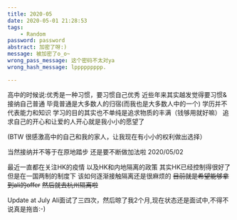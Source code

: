 ```yaml
---
title: 2020-05
date: 2020-05-01 21:28:53
tags:
    - Random
password: password
abstract: 加密了呀:)
message: 被加密了o_o~
wrong_pass_message: 这个密码不太对ya
wrong_hash_message: lppppppppp.

---
```


高中的时候说:优秀是一种习惯，要习惯自己优秀
近些年来其实越发觉得要习惯&接纳自己普通
毕竟普通是大多数人的归宿(而我也是大多数人中的一个)
学历并不代表能力和知识
学习的目的其实也不单纯是追求物质的丰满（钱够用就好嘛）
追求自己的开心和让爱的人开心就是我小小的愿望了
<!--more-->

(BTW 很感激高中的自己和我的家人，让我现在有小小的权利做出选择）

当然接纳并不等于在原地踏步
还是要不断做加法啦
2020/05/02

最近一直都在关注HK的疫情
以及HK和内地隔离的政策
其实HK已经控制得很好了
但是在一国两制的制度下
该如何逐渐接触隔离还是很麻烦的
<s>目前就是希望能够拿到ali的offer</s>
<s>然后就去杭州隔离啦</s>
>
Update at July
Ali面试了三四次，然后晾了我2个月,现在状态还是面试中,不得不说真是拖沓:-)

